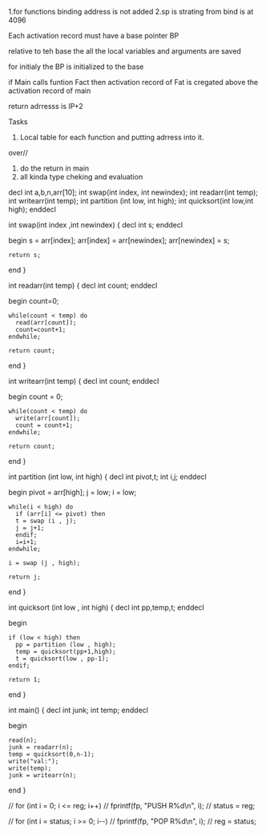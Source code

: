1.for functions binding address is not added
2.sp is strating from bind is at 4096


Each activation record must have a base pointer BP

relative to teh base the all the local variables and arguments are saved

for initialy the BP is initialized to the base

if Main calls funtion Fact  then activation  record of Fat is cregated above the activation record of main

return adrresss is IP+2



Tasks
1.  Local table for each function and putting adrress into it.


over//

1. do the return in main
2. all kinda type cheking and evaluation



decl
  int a,b,n,arr[10];
  int swap(int index, int newindex);
  int readarr(int temp);
  int writearr(int temp);
  int partition (int low, int high);
  int quicksort(int low,int high);
enddecl

int swap(int index ,int newindex)
{
  decl
    int s;
  enddecl

  begin
    s = arr[index];
    arr[index] = arr[newindex];
    arr[newindex] = s;

    return s;
  end
}

int readarr(int temp)
{
  decl
    int count;
  enddecl

  begin
    count=0;

    while(count < temp) do
      read(arr[count]);
      count=count+1;
    endwhile;

    return count;
  end
}

int writearr(int temp)
{
  decl
    int count;
  enddecl

  begin
    count = 0;

    while(count < temp) do
      write(arr[count]);
      count = count+1;
    endwhile;

    return count;
  end
}

int partition (int low, int high)
{
  decl
    int pivot,t;
    int i,j;
  enddecl

  begin
    pivot = arr[high];
    j = low;
    i = low;

    while(i < high) do
      if (arr[i] <= pivot) then
      t = swap (i , j);
      j = j+1;
      endif;
      i=i+1;
    endwhile;

    i = swap (j , high);

    return j;
  end
}



int quicksort (int low , int high)
{
  decl
    int pp,temp,t;
  enddecl

  begin

    if (low < high) then
      pp = partition (low , high);
      temp = quicksort(pp+1,high);
      t = quicksort(low , pp-1);
    endif;

    return 1;
  end
}

int main()
{
  decl
    int junk;
    int temp;
  enddecl

  begin

    read(n);
    junk = readarr(n);
    temp = quicksort(0,n-1);
    write("val:");
    write(temp);
    junk = writearr(n);

  end
}




// for (int i = 0; i <= reg; i++)
        //         fprintf(fp, "PUSH R%d\n", i);
        //     status = reg;


 // for (int i = status; i >= 0; i--)
        //         fprintf(fp, "POP R%d\n", i);
        //     reg = status;